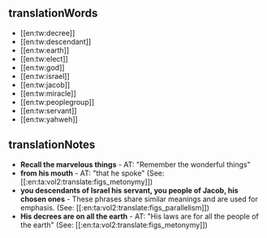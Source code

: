 ## translationWords

* [[en:tw:decree]]
* [[en:tw:descendant]]
* [[en:tw:earth]]
* [[en:tw:elect]]
* [[en:tw:god]]
* [[en:tw:israel]]
* [[en:tw:jacob]]
* [[en:tw:miracle]]
* [[en:tw:peoplegroup]]
* [[en:tw:servant]]
* [[en:tw:yahweh]]

## translationNotes

* **Recall the marvelous things** - AT: "Remember the wonderful things"
* **from his mouth** - AT: "that he spoke" (See: [[:en:ta:vol2:translate:figs_metonymy]])
* **you descendants of Israel his servant, you people of Jacob, his chosen ones** - These phrases share similar meanings and are used for emphasis. (See: [[:en:ta:vol2:translate:figs_parallelism]])
* **His decrees are on all the earth** - AT: "His laws are for all the people of the earth" (See: [[:en:ta:vol2:translate:figs_metonymy]])
